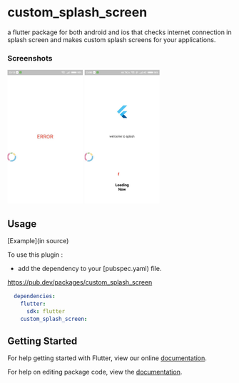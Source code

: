 # custom_splash_screen

a flutter package for both android and ios that checks internet connection in
splash screen and makes custom splash screens for your applications.


### Screenshots

<img src="error.png" height="300em" /> <img src="success.png" height="300em" />

## Usage

[Example](in source)

To use this plugin :

* add the dependency to your [pubspec.yaml) file.

https://pub.dev/packages/custom_splash_screen


```yaml
  dependencies:
    flutter:
      sdk: flutter
    custom_splash_screen:
```
## Getting Started


For help getting started with Flutter, view our online [documentation](https://flutter.io/).

For help on editing package code, view the [documentation](https://flutter.io/developing-packages/).
